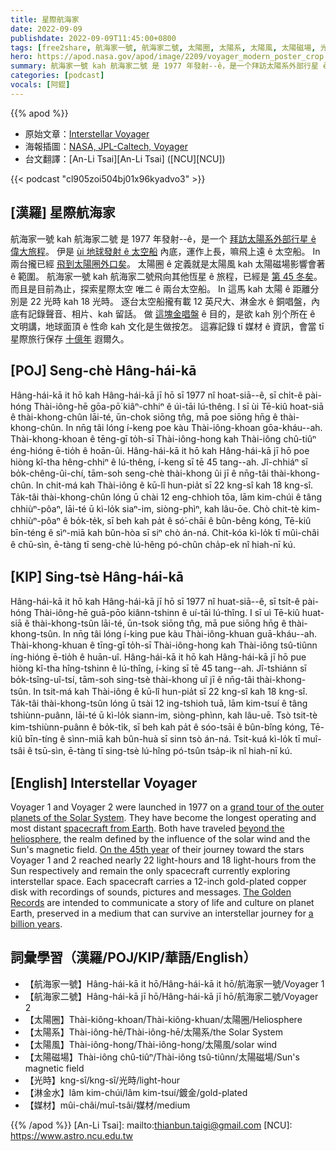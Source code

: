 ```yaml
---
title: 星際航海家
date: 2022-09-09
publishdate: 2022-09-09T11:45:00+0800
tags: [free2share, 航海家一號, 航海家二號, 太陽圈, 太陽系, 太陽風, 太陽磁場, 光時, 媒材]
hero: https://apod.nasa.gov/apod/image/2209/voyager_modern_poster_crop.jpg
summary: 航海家一號 kah 航海家二號 是 1977 年發射--ê，是一个拜訪太陽系外部行星 ê 偉大旅程。
categories: [podcast]
vocals: [阿錕]
---
```


{{% apod %}}

- 原始文章：[Interstellar Voyager](https://apod.nasa.gov/apod/ap220909.html)
- 海報插圖：[NASA, JPL-Caltech, Voyager](https://voyager.jpl.nasa.gov/)
- 台文翻譯：[An-Li Tsai][An-Li Tsai] ([NCU][NCU])

{{< podcast "cl905zoi504bj01x96kyadvo3" >}}

## [漢羅] 星際航海家
航海家一號 kah 航海家二號 是 1977 年發射--ê，是一个 [拜訪太陽系外部行星 ê 偉大旅程][grand tour of the outer planets of the Solar System]。
伊是 [ùi 地球發射 ê 太空船][spacecraft from Earth] 內底，運作上長，嘛飛上遠 ê 太空船。
In 兩台攏已經 [飛到太陽圈外口矣][beyond the heliosphere]。
太陽圈 ê 定義就是太陽風 kah 太陽磁場影響會著 ê 範圍。
航海家一號 kah 航海家二號飛向其他恆星 ê 旅程，已經是 [第 45 冬矣][On the 45th year]。
而且是目前為止，探索星際太空 唯二 ê 兩台太空船。
In 這馬 kah 太陽 ê 距離分別是 22 光時 kah 18 光時。
逐台太空船攏有載 12 英尺大、淋金水 ê 銅唱盤，內底有記錄聲音、相片、kah 留話。
做 [這塊金唱盤][The Golden Records] ê 目的，是欲 kah 別个所在 ê 文明講，地球面頂 ê 性命 kah 文化是生做按怎。
這寡記錄 tī 媒材 ê 資訊，會當 tī 星際旅行保存 [十億年][a billion years] 遐爾久。

## [POJ] Seng-chè Hâng-hái-kā
Hâng-hái-kā it hō kah Hâng-hái-kā jī hō sī 1977 nî hoat-siā--ê, sī chi̍t-ê pài-hóng Thài-iông-hē gōa-pō͘ kiâⁿ-chhiⁿ ê úi-tāi lú-thêng.
I sī ùi Tē-kiû hoat-siā ê thài-khong-chûn lāi-té, ūn-chok siōng tn̂g, mā poe siōng hn̄g ê thài-khong-chûn.
In nn̄g tâi lóng í-keng poe kàu Thài-iông-khoan gōa-kháu--ah.
Thài-khong-khoan ê tēng-gī to̍h-sī Thài-iông-hong kah Thài-iông chû-tiûⁿ éng-hióng ē-tio̍h ê hoān-ûi.
Hâng-hái-kā it hō kah Hâng-hái-kā jī hō poe hiòng kî-tha hêng-chhiⁿ ê lú-thêng, í-keng sī tē 45 tang--ah.
Jî-chhiáⁿ sī bo̍k-chêng-ûi-chí, tām-soh seng-chè thài-khong ûi jī ê nn̄g-tâi thài-khong-chûn.
In chit-má kah Thài-iông ê kū-lî hun-pia̍t sī 22 kng-sî kah 18 kng-sî.
Ta̍k-tâi thài-khong-chûn lóng ū chài 12 eng-chhioh tōa, lām kim-chúi ê tâng chhiùⁿ-pôaⁿ, lāi-té ū kì-lo̍k siaⁿ-im, siòng-phìⁿ, kah lâu-ōe.
Chò chit-tè kim-chhiùⁿ-pôaⁿ ê bo̍k-te̍k, sī beh kah pa̍t ê só͘-chāi ê bûn-bêng kóng, Tē-kiû bīn-téng ê sìⁿ-miā kah bûn-hòa sī siⁿ chò án-ná.
Chit-kóa kì-lo̍k tī mûi-châi ê chū-sìn, ē-tàng tī seng-chè lú-hêng pó-chûn cha̍p-ek nî hiah-nī kú.

## [KIP] Sing-tsè Hâng-hái-kā
Hâng-hái-kā it hō kah Hâng-hái-kā jī hō sī 1977 nî huat-siā--ê, sī tsi̍t-ê pài-hóng Thài-iông-hē guā-pōo kiânn-tshinn ê uí-tāi lú-thîng.
I sī uì Tē-kiû huat-siā ê thài-khong-tsûn lāi-té, ūn-tsok siōng tn̂g, mā pue siōng hn̄g ê thài-khong-tsûn.
In nn̄g tâi lóng í-king pue kàu Thài-iông-khuan guā-kháu--ah.
Thài-khong-khuan ê tīng-gī to̍h-sī Thài-iông-hong kah Thài-iông tsû-tiûnn íng-hióng ē-tio̍h ê huān-uî.
Hâng-hái-kā it hō kah Hâng-hái-kā jī hō pue hiòng kî-tha hîng-tshinn ê lú-thîng, í-king sī tē 45 tang--ah.
Jî-tshiánn sī bo̍k-tsîng-uî-tsí, tām-soh sing-tsè thài-khong uî jī ê nn̄g-tâi thài-khong-tsûn.
In tsit-má kah Thài-iông ê kū-lî hun-pia̍t sī 22 kng-sî kah 18 kng-sî.
Ta̍k-tâi thài-khong-tsûn lóng ū tsài 12 ing-tshioh tuā, lām kim-tsuí ê tâng tshiùnn-puânn, lāi-té ū kì-lo̍k siann-im, siòng-phìnn, kah lâu-uē.
Tsò tsit-tè kim-tshiùnn-puânn ê bo̍k-ti̍k, sī beh kah pa̍t ê sóo-tsāi ê bûn-bîng kóng, Tē-kiû bīn-tíng ê sìnn-miā kah bûn-huà sī sinn tsò án-ná.
Tsit-kuá kì-lo̍k tī muî-tsâi ê tsū-sìn, ē-tàng tī sing-tsè lú-hîng pó-tsûn tsa̍p-ik nî hiah-nī kú.

## [English] Interstellar Voyager
Voyager 1 and Voyager 2 were launched in 1977 on a [grand tour of the outer planets of the Solar System][grand tour of the outer planets of the Solar System].
They have become the longest operating and most distant [spacecraft from Earth][spacecraft from Earth].
Both have traveled [beyond the heliosphere][beyond the heliosphere], the realm defined by the influence of the solar wind and the Sun's magnetic field.
[On the 45th year][On the 45th year] of their journey toward the stars Voyager 1 and 2 reached nearly 22 light-hours and 18 light-hours from the Sun respectively and remain the only spacecraft currently exploring interstellar space.
Each spacecraft carries a 12-inch gold-plated copper disk with recordings of sounds, pictures and messages.
[The Golden Records][The Golden Records] are intended to communicate a story of life and culture on planet Earth, preserved in a medium that can survive an interstellar journey for [a billion years][a billion years].

## 詞彙學習（漢羅/POJ/KIP/華語/English）
- 【航海家一號】Hâng-hái-kā it hō/Hâng-hái-kā it hō/航海家一號/Voyager 1
- 【航海家二號】Hâng-hái-kā jī hō/Hâng-hái-kā jī hō/航海家二號/Voyager 2
- 【太陽圈】Thài-kiông-khoan/Thài-kiông-khuan/太陽圈/Heliosphere
- 【太陽系】Thài-iông-hē/Thài-iông-hē/太陽系/the Solar System
- 【太陽風】Thài-iông-hong/Thài-iông-hong/太陽風/solar wind
- 【太陽磁場】Thài-iông chû-tiûⁿ/Thài-iông tsû-tiûnn/太陽磁場/Sun's magnetic field
- 【光時】kng-sî/kng-sî/光時/light-hour
- 【淋金水】lâm kim-chúi/lâm kim-tsuí/鍍金/gold-plated
- 【媒材】mûi-châi/muî-tsâi/媒材/medium


{{% /apod %}}
[An-Li Tsai]: mailto:thianbun.taigi@gmail.com
[NCU]: https://www.astro.ncu.edu.tw

[copyright]: https://apod.nasa.gov/apod/fap/lib/about_apod.html#srapply

[grand tour of the outer planets of the Solar System]:https://eyes.nasa.gov/apps/solar-system/#/story/voyager_grand_tour
[spacecraft from Earth]:https://voyager.jpl.nasa.gov/mission/status/
[beyond the heliosphere]:https://voyager.jpl.nasa.gov/mission/interstellar-mission/
[On the 45th year]:https://www.jpl.nasa.gov/news/voyager-nasas-longest-lived-mission-logs-45-years-in-space
[The Golden Records]:https://voyager.jpl.nasa.gov/golden-record/
[a billion years]:https://www.space.com/predicting-voyager-golden-records-distant-future
